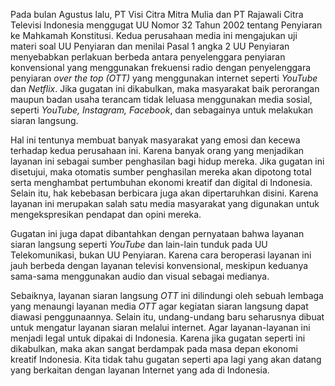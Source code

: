 Pada bulan Agustus lalu, PT Visi Citra Mitra Mulia dan PT Rajawali Citra Televisi Indonesia menggugat UU Nomor 32 Tahun 2002 tentang Penyiaran ke Mahkamah Konstitusi. Kedua perusahaan media ini mengajukan uji materi soal UU Penyiaran dan menilai Pasal 1 angka 2 UU Penyiaran menyebabkan perlakuan berbeda antara penyelenggara penyiaran konvensional yang menggunakan frekuensi radio dengan penyelenggara penyiaran *over the top (OTT)* yang menggunakan internet seperti *YouTube* dan *Netflix*. Jika gugatan ini dikabulkan, maka masyarakat baik perorangan maupun badan usaha terancam tidak leluasa menggunakan media sosial, seperti *YouTube, Instagram, Facebook*, dan sebagainya untuk melakukan siaran langsung.

Hal ini tentunya membuat banyak masyarakat yang emosi dan kecewa terhadap kedua perusahaan ini. Karena banyak orang yang menjadikan layanan ini sebagai sumber penghasilan bagi hidup mereka. Jika gugatan ini disetujui, maka otomatis sumber penghasilan mereka akan dipotong total serta menghambat pertumbuhan ekonomi kreatif dan digital di Indonesia. Selain itu, hak kebebasan berbicara juga akan dipertaruhkan disini. Karena layanan ini merupakan salah satu media masyarakat yang digunakan untuk mengekspresikan pendapat dan opini mereka. 

Gugatan ini juga dapat dibantahkan dengan pernyataan bahwa layanan siaran langsung seperti *YouTube* dan lain-lain tunduk pada UU Telekomunikasi, bukan UU Penyiaran. Karena cara beroperasi layanan ini jauh berbeda dengan layanan televisi konvensional, meskipun keduanya sama-sama menggunakan audio dan visual sebagai medianya.

Sebaiknya, layanan siaran langsung *OTT* ini dilindungi oleh sebuah lembaga yang menaungi layanan media *OTT* agar kegiatan siaran langsung dapat diawasi penggunaannya. Selain itu, undang-undang baru seharusnya dibuat untuk mengatur layanan siaran melalui internet. Agar layanan-layanan ini menjadi legal untuk dipakai di Indonesia. Karena jika gugatan seperti ini dikabulkan, maka akan sangat berdampak pada masa depan ekonomi kreatif Indonesia. Kita tidak tahu gugatan seperti apa lagi yang akan datang yang berkaitan dengan layanan Internet yang ada di Indonesia.